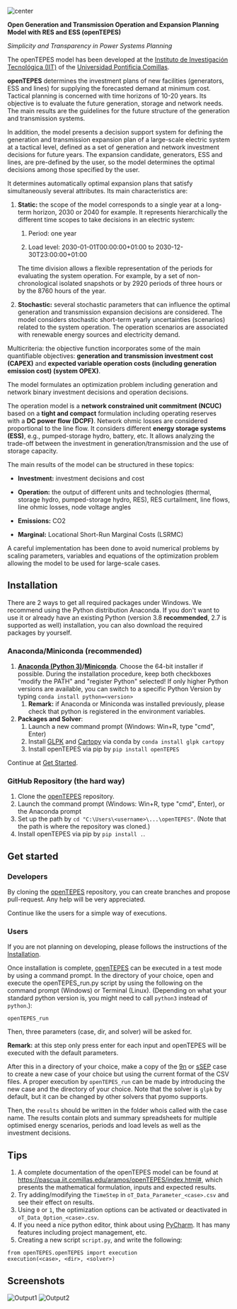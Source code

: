 ![center](https://github.com/IIT-EnergySystemModels/openTEPES/blob/master/doc/img/openTEPES_img.png)

**Open Generation and Transmission Operation and Expansion Planning Model with RES and ESS (openTEPES)**

*Simplicity and Transparency in Power Systems Planning*

The openTEPES model has been developed at the [Instituto de Investigación Tecnológica (IIT)](https://www.iit.comillas.edu/index.php.en) of the [Universidad Pontificia Comillas](https://www.comillas.edu/en/).

**openTEPES** determines the investment plans of new facilities (generators, ESS and lines) for supplying the forecasted demand at minimum cost. Tactical planning is concerned with time horizons of 10-20 years. Its objective is to evaluate the future generation, storage and network needs. The main results are the guidelines for the future structure of the generation and transmission systems.

In addition, the model presents a decision support system for defining the generation and transmission expansion plan of a large-scale electric system at a tactical level, defined as a set of generation and network investment decisions for future years. The expansion candidate, generators, ESS and lines, are pre-defined by the user, so the model determines the optimal decisions among those specified by the user.

It determines automatically optimal expansion plans that satisfy simultaneously several attributes. Its main characteristics are:

1. **Static:** the scope of the model corresponds to a single year at a long-term horizon, 2030 or 2040 for example.
   It represents hierarchically the different time scopes to take decisions in an electric system:

    1. Period: one year

    2. Load level: 2030-01-01T00:00:00+01:00 to 2030-12-30T23:00:00+01:00

    The time division allows a flexible representation of the periods for evaluating the system operation. For example, by a set of non-chronological isolated snapshots or by 2920 periods of three hours or by the 8760 hours of the year.

2. **Stochastic:** several stochastic parameters that can influence the optimal generation and transmission expansion decisions are considered. The model considers stochastic short-term yearly uncertainties (scenarios) related to the system operation. The operation scenarios are associated with renewable energy sources and electricity demand.

Multicriteria: the objective function incorporates some of the main quantifiable objectives: **generation and transmission investment cost (CAPEX)** and **expected variable operation costs (including generation emission cost) (system OPEX)**.

The model formulates an optimization problem including generation and network binary investment decisions and operation decisions.

The operation model is a **network constrained unit commitment (NCUC)** based on a **tight and compact** formulation including operating reserves with a **DC power flow (DCPF)**. Network ohmic losses are considered proportional to the line flow. It considers different **energy storage systems (ESS)**, e.g., pumped-storage hydro, battery, etc. It allows analyzing the trade-off between the investment in generation/transmission and the use of storage capacity.

The main results of the model can be structured in these topics:

- **Investment:** investment decisions and cost

- **Operation:** the output of different units and technologies (thermal, storage hydro, pumped-storage hydro, RES), RES curtailment, line flows, line ohmic losses, node voltage angles

- **Emissions:** CO2

- **Marginal:** Locational Short-Run Marginal Costs (LSRMC)

A careful implementation has been done to avoid numerical problems by scaling parameters, variables and equations of the optimization problem allowing the model to be used for large-scale cases.

## Installation

There are 2 ways to get all required packages under Windows. We recommend using the Python distribution Anaconda. If you don't want to use it or already have an existing Python (version 3.8 **recommended**, 2.7 is supported as well) installation, you can also download the required packages by yourself.

### Anaconda/Miniconda (recommended)

  1. **[Anaconda (Python 3)](https://www.anaconda.com/products/individual)/[Miniconda](https://docs.conda.io/en/latest/miniconda.html)**. Choose the 64-bit installer if possible.
     During the installation procedure, keep both checkboxes "modify the PATH" and "register Python" selected! If only higher Python versions are available, you can switch to a specific Python Version by typing `conda install python=<version>`
     1. **Remark:** if Anaconda or Miniconda was installed previously, please check that python is registered in the environment variables.
  2. **Packages and Solver**:
     1. Launch a new command prompt (Windows: Win+R, type "cmd", Enter)
     2. Install [GLPK](http://winglpk.sourceforge.net/) and [Cartopy](https://pypi.org/project/Cartopy/) via conda by `conda install glpk cartopy`
     3. Install openTEPES via pip by `pip install openTEPES`

Continue at [Get Started](#get-started).

### GitHub Repository (the hard way)
1. Clone the [openTEPES](https://github.com/IIT-EnergySystemModels/openTEPES/tree/master) repository. 
2. Launch the command prompt (Windows: Win+R, type "cmd", Enter), or the Anaconda prompt
3. Set up the path by `cd "C:\Users\<username>\...\openTEPES"`. (Note that the path is where the repository was cloned.)
4. Install openTEPES via pip by `pip install .`.
  
## Get started

### Developers
By cloning the [openTEPES](https://github.com/IIT-EnergySystemModels/openTEPES/tree/master) repository, you can create branches and propose pull-request. Any help will be very appreciated.

Continue like the users for a simple way of executions. 

### Users

If you are not planning on developing, please follows the instructions of the [Installation](#installation).

Once installation is complete, [openTEPES](https://github.com/IIT-EnergySystemModels/openTEPES/tree/master) can be executed in a test mode by using a command prompt. 
In the directory of your choice, open and execute the openTEPES_run.py script by using the following on the command prompt (Windows) or Terminal (Linux). (Depending on what your standard python version is, you might need to call `python3` instead of `python`.):
 
    openTEPES_run
Then, three parameters (case, dir, and solver) will be asked for.

**Remark:** at this step only press enter for each input and openTEPES will be executed with the default parameters.
   
After this in a directory of your choice, make a copy of the [9n](https://github.com/IIT-EnergySystemModels/openTEPES/tree/master/openTEPES/9n) or [sSEP](https://github.com/IIT-EnergySystemModels/openTEPES/tree/master/openTEPES/sSEP) case to create a new case of your choice but using the current format of the CSV files.
A proper execution by `openTEPES_run` can be made by introducing the new case and the directory of your choice. Note that the solver is `glpk` by default, but it can be changed by other solvers that pyomo supports.

Then, the `results` should be written in the folder whois called with the case name. The results contain plots and summary spreadsheets for multiple optimised energy scenarios, periods and load levels as well as the investment decisions.

## Tips

  1. A complete documentation of the openTEPES model can be found at https://pascua.iit.comillas.edu/aramos/openTEPES/index.html#, which presents the mathematical formulation, inputs and expected results. 
  2. Try adding/modifying the `TimeStep` in `oT_Data_Parameter_<case>.csv` and see their effect on results.
  3. Using `0` or `1`, the optimization options can be activated or deactivated in `oT_Data_Option_<case>.csv`.
  4. If you need a nice python editor, think about using [PyCharm](https://www.jetbrains.com/pycharm/download). It has many features including project management, etc.
  5. Creating a new script `script.py`, and write the following: 
      
    from openTEPES.openTEPES import execution
    execution(<case>, <dir>, <solver>)

## Screenshots
![Output1](https://github.com/IIT-EnergySystemModels/openTEPES/blob/master/doc/img/oT_Plot_MapNetwork_9n.png "Network map with investment decisions.")
![Output2](https://github.com/IIT-EnergySystemModels/openTEPES/blob/master/doc/img/oT_Plot_TechnologyOutput_sc01_y2030_9n.png "Power generation output by technology considering 8736 load levels for a year.")
